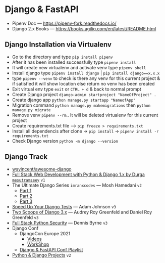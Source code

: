 # Django & FastAPI

- Pipenv Doc — https://pipenv-fork.readthedocs.io/
- Django 2.x Books — https://books.agiliq.com/en/latest/README.html

## Django Installation via Virtualenv

- Go to the directory and type `pip install pipenv`
- After it has been installed successfully type `pipenv install`
- It will create new virtualenv and activate venv type `pipenv shell`
- Install django type `pipenv install django` | `pip install django==x.x.x`
- type `pipenv --venv` to check is there any venv for this current project & if satisfied it will show location else return no venv has been created
- Exit virtual env type `exit` or `CTRL + d` & back to normal prompt
- Create Django project `django-admin startproject "NameOfProject" .`
- Create django app `python manage.py startapp "NameofApp"`
- Migration command `python manage.py makemigrations` then `python manage.py migrate`
- Remove venv `pipenv --rm`.. It will be deleted virtualenv for this current project
- Create requirements.txt file --> `pip freeze > requirements.txt`
- Install all dependencis after clone -> `pip install` -> `pipenv install -r requirements.txt`
- Check Django version `python -m django --version`

## Django Track

- [wsvincent/awesome-django](https://github.com/wsvincent/awesome-django)
- [Full Stack Web Development with Python & Django 1.x by Durga `mesutramseey`](https://www.youtube.com/playlist?list=PL1pDVBmUq2HS_Uri7Begq3aOBLlFQ52pp) `v1`
- The Ultimate Django Series `imranxcodes` — Mosh Hamedani `v2`
    - [Part 1](https://www.youtube.com/playlist?list=PLbBgYZ5DGdebH94laT67H6yLw303bThB5)
    - [Part 2](https://www.youtube.com/playlist?list=PLbBgYZ5DGdeb4xkHKIA_hqxcQh0bAR0pR)
    - [Part 3](https://www.youtube.com/playlist?list=PLbBgYZ5DGdeZBCP5-XTmzk9oIQ6pqm9WX)
- [Speed Up Your Django Tests](https://adamchainz.gumroad.com/l/suydt) — Adam Johnson `v3`
- [Two Scoops of Django 3.x](https://www.feldroy.com/books/two-scoops-of-django-3-x) — Audrey Roy Greenfeld and Daniel Roy Greenfeld `v3`
- [Full Stack Python Security](https://www.manning.com/books/full-stack-python-security) — Dennis Byrne `v3`
- Django Conf
    - DjangoCon Europe 2021
        - [Videos](https://www.youtube.com/playlist?list=PLY_che_OEsX0C5IkZcqPlrbKvce178kFD)
        - [WorkShop](https://www.youtube.com/playlist?list=PLY_che_OEsX2KIIqShIrNgoxvBgNJP_ye)
    - [Django & FastAPI Conf Playlist](https://www.youtube.com/playlist?list=PLshEJn4_ZJAawWMcHoHM_zTKCzjkgSnFY)
- [Python & Django Projects](https://www.youtube.com/playlist?list=PLshEJn4_ZJAYffGl55VlOWJYoKIK7bzjv) `v2`
